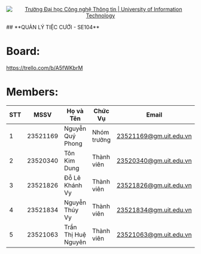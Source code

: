 <p align="center">
  <a href="https://www.uit.edu.vn/" title="Trường Đại học Công nghệ Thông tin" style="border: none;">
    <img src="https://i.imgur.com/WmMnSRt.png" alt="Trường Đại học Công nghệ Thông tin | University of Information Technology">
  </a>
</p>
## **QUẢN LÝ TIỆC CƯỚI - SE104**

# Board: 
https://trello.com/b/A5fWKbrM 

# Members:

| STT | MSSV      | Họ và Tên            | Chức Vụ     | Email                    |
|-----|----------|-------------------|------------|--------------------------|
| 1   | 23521169 | Nguyễn Quý Phong     | Nhóm trưởng  | 23521169@gm.uit.edu.vn |
| 2   | 23520340 | Tôn Kim Dung         | Thành viên  | 23520340@gm.uit.edu.vn |
| 3   | 23521826 | Đỗ Lê Khánh Vy       | Thành viên  | 23521826@gm.uit.edu.vn |
| 4   | 23521834 | Nguyễn Thúy Vy       | Thành viên  | 23521834@gm.uit.edu.vn |
| 5   | 23521063 | Trần Thị Huệ Nguyên  | Thành viên  | 23521063@gm.uit.edu.vn |
